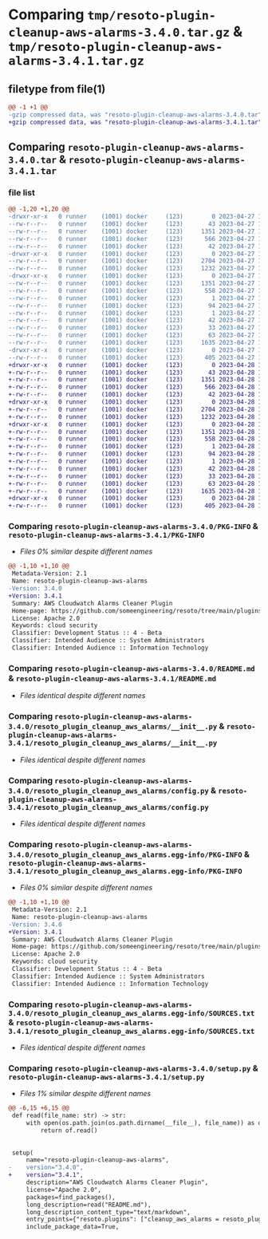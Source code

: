 # Comparing `tmp/resoto-plugin-cleanup-aws-alarms-3.4.0.tar.gz` & `tmp/resoto-plugin-cleanup-aws-alarms-3.4.1.tar.gz`

## filetype from file(1)

```diff
@@ -1 +1 @@
-gzip compressed data, was "resoto-plugin-cleanup-aws-alarms-3.4.0.tar", last modified: Thu Apr 27 11:25:34 2023, max compression
+gzip compressed data, was "resoto-plugin-cleanup-aws-alarms-3.4.1.tar", last modified: Fri Apr 28 15:16:10 2023, max compression
```

## Comparing `resoto-plugin-cleanup-aws-alarms-3.4.0.tar` & `resoto-plugin-cleanup-aws-alarms-3.4.1.tar`

### file list

```diff
@@ -1,20 +1,20 @@
-drwxr-xr-x   0 runner    (1001) docker     (123)        0 2023-04-27 11:25:34.096356 resoto-plugin-cleanup-aws-alarms-3.4.0/
--rw-r--r--   0 runner    (1001) docker     (123)       43 2023-04-27 11:22:46.000000 resoto-plugin-cleanup-aws-alarms-3.4.0/MANIFEST.in
--rw-r--r--   0 runner    (1001) docker     (123)     1351 2023-04-27 11:25:34.096356 resoto-plugin-cleanup-aws-alarms-3.4.0/PKG-INFO
--rw-r--r--   0 runner    (1001) docker     (123)      566 2023-04-27 11:22:46.000000 resoto-plugin-cleanup-aws-alarms-3.4.0/README.md
--rw-r--r--   0 runner    (1001) docker     (123)       42 2023-04-27 11:22:46.000000 resoto-plugin-cleanup-aws-alarms-3.4.0/requirements.txt
-drwxr-xr-x   0 runner    (1001) docker     (123)        0 2023-04-27 11:25:34.092356 resoto-plugin-cleanup-aws-alarms-3.4.0/resoto_plugin_cleanup_aws_alarms/
--rw-r--r--   0 runner    (1001) docker     (123)     2704 2023-04-27 11:22:46.000000 resoto-plugin-cleanup-aws-alarms-3.4.0/resoto_plugin_cleanup_aws_alarms/__init__.py
--rw-r--r--   0 runner    (1001) docker     (123)     1232 2023-04-27 11:22:46.000000 resoto-plugin-cleanup-aws-alarms-3.4.0/resoto_plugin_cleanup_aws_alarms/config.py
-drwxr-xr-x   0 runner    (1001) docker     (123)        0 2023-04-27 11:25:34.096356 resoto-plugin-cleanup-aws-alarms-3.4.0/resoto_plugin_cleanup_aws_alarms.egg-info/
--rw-r--r--   0 runner    (1001) docker     (123)     1351 2023-04-27 11:25:34.000000 resoto-plugin-cleanup-aws-alarms-3.4.0/resoto_plugin_cleanup_aws_alarms.egg-info/PKG-INFO
--rw-r--r--   0 runner    (1001) docker     (123)      558 2023-04-27 11:25:34.000000 resoto-plugin-cleanup-aws-alarms-3.4.0/resoto_plugin_cleanup_aws_alarms.egg-info/SOURCES.txt
--rw-r--r--   0 runner    (1001) docker     (123)        1 2023-04-27 11:25:34.000000 resoto-plugin-cleanup-aws-alarms-3.4.0/resoto_plugin_cleanup_aws_alarms.egg-info/dependency_links.txt
--rw-r--r--   0 runner    (1001) docker     (123)       94 2023-04-27 11:25:34.000000 resoto-plugin-cleanup-aws-alarms-3.4.0/resoto_plugin_cleanup_aws_alarms.egg-info/entry_points.txt
--rw-r--r--   0 runner    (1001) docker     (123)        1 2023-04-27 11:25:34.000000 resoto-plugin-cleanup-aws-alarms-3.4.0/resoto_plugin_cleanup_aws_alarms.egg-info/not-zip-safe
--rw-r--r--   0 runner    (1001) docker     (123)       42 2023-04-27 11:25:34.000000 resoto-plugin-cleanup-aws-alarms-3.4.0/resoto_plugin_cleanup_aws_alarms.egg-info/requires.txt
--rw-r--r--   0 runner    (1001) docker     (123)       33 2023-04-27 11:25:34.000000 resoto-plugin-cleanup-aws-alarms-3.4.0/resoto_plugin_cleanup_aws_alarms.egg-info/top_level.txt
--rw-r--r--   0 runner    (1001) docker     (123)       63 2023-04-27 11:25:34.100356 resoto-plugin-cleanup-aws-alarms-3.4.0/setup.cfg
--rw-r--r--   0 runner    (1001) docker     (123)     1635 2023-04-27 11:22:46.000000 resoto-plugin-cleanup-aws-alarms-3.4.0/setup.py
-drwxr-xr-x   0 runner    (1001) docker     (123)        0 2023-04-27 11:25:34.096356 resoto-plugin-cleanup-aws-alarms-3.4.0/test/
--rw-r--r--   0 runner    (1001) docker     (123)      405 2023-04-27 11:22:46.000000 resoto-plugin-cleanup-aws-alarms-3.4.0/test/test_config.py
+drwxr-xr-x   0 runner    (1001) docker     (123)        0 2023-04-28 15:16:10.101931 resoto-plugin-cleanup-aws-alarms-3.4.1/
+-rw-r--r--   0 runner    (1001) docker     (123)       43 2023-04-28 15:13:47.000000 resoto-plugin-cleanup-aws-alarms-3.4.1/MANIFEST.in
+-rw-r--r--   0 runner    (1001) docker     (123)     1351 2023-04-28 15:16:10.101931 resoto-plugin-cleanup-aws-alarms-3.4.1/PKG-INFO
+-rw-r--r--   0 runner    (1001) docker     (123)      566 2023-04-28 15:13:47.000000 resoto-plugin-cleanup-aws-alarms-3.4.1/README.md
+-rw-r--r--   0 runner    (1001) docker     (123)       42 2023-04-28 15:13:47.000000 resoto-plugin-cleanup-aws-alarms-3.4.1/requirements.txt
+drwxr-xr-x   0 runner    (1001) docker     (123)        0 2023-04-28 15:16:10.097931 resoto-plugin-cleanup-aws-alarms-3.4.1/resoto_plugin_cleanup_aws_alarms/
+-rw-r--r--   0 runner    (1001) docker     (123)     2704 2023-04-28 15:13:47.000000 resoto-plugin-cleanup-aws-alarms-3.4.1/resoto_plugin_cleanup_aws_alarms/__init__.py
+-rw-r--r--   0 runner    (1001) docker     (123)     1232 2023-04-28 15:13:47.000000 resoto-plugin-cleanup-aws-alarms-3.4.1/resoto_plugin_cleanup_aws_alarms/config.py
+drwxr-xr-x   0 runner    (1001) docker     (123)        0 2023-04-28 15:16:10.101931 resoto-plugin-cleanup-aws-alarms-3.4.1/resoto_plugin_cleanup_aws_alarms.egg-info/
+-rw-r--r--   0 runner    (1001) docker     (123)     1351 2023-04-28 15:16:10.000000 resoto-plugin-cleanup-aws-alarms-3.4.1/resoto_plugin_cleanup_aws_alarms.egg-info/PKG-INFO
+-rw-r--r--   0 runner    (1001) docker     (123)      558 2023-04-28 15:16:10.000000 resoto-plugin-cleanup-aws-alarms-3.4.1/resoto_plugin_cleanup_aws_alarms.egg-info/SOURCES.txt
+-rw-r--r--   0 runner    (1001) docker     (123)        1 2023-04-28 15:16:10.000000 resoto-plugin-cleanup-aws-alarms-3.4.1/resoto_plugin_cleanup_aws_alarms.egg-info/dependency_links.txt
+-rw-r--r--   0 runner    (1001) docker     (123)       94 2023-04-28 15:16:10.000000 resoto-plugin-cleanup-aws-alarms-3.4.1/resoto_plugin_cleanup_aws_alarms.egg-info/entry_points.txt
+-rw-r--r--   0 runner    (1001) docker     (123)        1 2023-04-28 15:16:10.000000 resoto-plugin-cleanup-aws-alarms-3.4.1/resoto_plugin_cleanup_aws_alarms.egg-info/not-zip-safe
+-rw-r--r--   0 runner    (1001) docker     (123)       42 2023-04-28 15:16:10.000000 resoto-plugin-cleanup-aws-alarms-3.4.1/resoto_plugin_cleanup_aws_alarms.egg-info/requires.txt
+-rw-r--r--   0 runner    (1001) docker     (123)       33 2023-04-28 15:16:10.000000 resoto-plugin-cleanup-aws-alarms-3.4.1/resoto_plugin_cleanup_aws_alarms.egg-info/top_level.txt
+-rw-r--r--   0 runner    (1001) docker     (123)       63 2023-04-28 15:16:10.101931 resoto-plugin-cleanup-aws-alarms-3.4.1/setup.cfg
+-rw-r--r--   0 runner    (1001) docker     (123)     1635 2023-04-28 15:13:47.000000 resoto-plugin-cleanup-aws-alarms-3.4.1/setup.py
+drwxr-xr-x   0 runner    (1001) docker     (123)        0 2023-04-28 15:16:10.101931 resoto-plugin-cleanup-aws-alarms-3.4.1/test/
+-rw-r--r--   0 runner    (1001) docker     (123)      405 2023-04-28 15:13:47.000000 resoto-plugin-cleanup-aws-alarms-3.4.1/test/test_config.py
```

### Comparing `resoto-plugin-cleanup-aws-alarms-3.4.0/PKG-INFO` & `resoto-plugin-cleanup-aws-alarms-3.4.1/PKG-INFO`

 * *Files 0% similar despite different names*

```diff
@@ -1,10 +1,10 @@
 Metadata-Version: 2.1
 Name: resoto-plugin-cleanup-aws-alarms
-Version: 3.4.0
+Version: 3.4.1
 Summary: AWS Cloudwatch Alarms Cleaner Plugin
 Home-page: https://github.com/someengineering/resoto/tree/main/plugins/cleanup_aws_alarms
 License: Apache 2.0
 Keywords: cloud security
 Classifier: Development Status :: 4 - Beta
 Classifier: Intended Audience :: System Administrators
 Classifier: Intended Audience :: Information Technology
```

### Comparing `resoto-plugin-cleanup-aws-alarms-3.4.0/README.md` & `resoto-plugin-cleanup-aws-alarms-3.4.1/README.md`

 * *Files identical despite different names*

### Comparing `resoto-plugin-cleanup-aws-alarms-3.4.0/resoto_plugin_cleanup_aws_alarms/__init__.py` & `resoto-plugin-cleanup-aws-alarms-3.4.1/resoto_plugin_cleanup_aws_alarms/__init__.py`

 * *Files identical despite different names*

### Comparing `resoto-plugin-cleanup-aws-alarms-3.4.0/resoto_plugin_cleanup_aws_alarms/config.py` & `resoto-plugin-cleanup-aws-alarms-3.4.1/resoto_plugin_cleanup_aws_alarms/config.py`

 * *Files identical despite different names*

### Comparing `resoto-plugin-cleanup-aws-alarms-3.4.0/resoto_plugin_cleanup_aws_alarms.egg-info/PKG-INFO` & `resoto-plugin-cleanup-aws-alarms-3.4.1/resoto_plugin_cleanup_aws_alarms.egg-info/PKG-INFO`

 * *Files 0% similar despite different names*

```diff
@@ -1,10 +1,10 @@
 Metadata-Version: 2.1
 Name: resoto-plugin-cleanup-aws-alarms
-Version: 3.4.0
+Version: 3.4.1
 Summary: AWS Cloudwatch Alarms Cleaner Plugin
 Home-page: https://github.com/someengineering/resoto/tree/main/plugins/cleanup_aws_alarms
 License: Apache 2.0
 Keywords: cloud security
 Classifier: Development Status :: 4 - Beta
 Classifier: Intended Audience :: System Administrators
 Classifier: Intended Audience :: Information Technology
```

### Comparing `resoto-plugin-cleanup-aws-alarms-3.4.0/resoto_plugin_cleanup_aws_alarms.egg-info/SOURCES.txt` & `resoto-plugin-cleanup-aws-alarms-3.4.1/resoto_plugin_cleanup_aws_alarms.egg-info/SOURCES.txt`

 * *Files identical despite different names*

### Comparing `resoto-plugin-cleanup-aws-alarms-3.4.0/setup.py` & `resoto-plugin-cleanup-aws-alarms-3.4.1/setup.py`

 * *Files 1% similar despite different names*

```diff
@@ -6,15 +6,15 @@
 def read(file_name: str) -> str:
     with open(os.path.join(os.path.dirname(__file__), file_name)) as of:
         return of.read()
 
 
 setup(
     name="resoto-plugin-cleanup-aws-alarms",
-    version="3.4.0",
+    version="3.4.1",
     description="AWS Cloudwatch Alarms Cleaner Plugin",
     license="Apache 2.0",
     packages=find_packages(),
     long_description=read("README.md"),
     long_description_content_type="text/markdown",
     entry_points={"resoto.plugins": ["cleanup_aws_alarms = resoto_plugin_cleanup_aws_alarms:CleanupAWSAlarmsPlugin"]},
     include_package_data=True,
```


